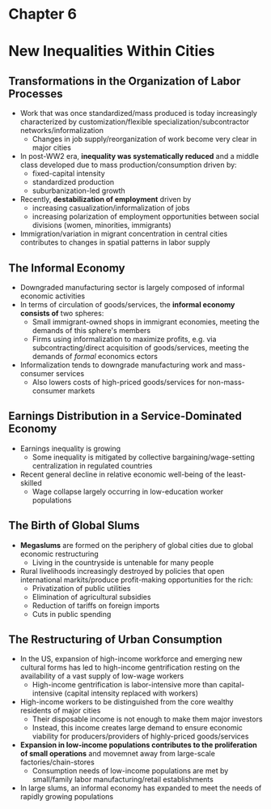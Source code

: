 Chapter 6
=========

# New Inequalities Within Cities

## Transformations in the Organization of Labor Processes
- Work that was once standardized/mass produced is today increasingly characterized by customization/flexible specialization/subcontractor networks/informalization
    - Changes in job supply/reorganization of work become very clear in major cities
- In post-WW2 era, __inequality was systematically reduced__ and a middle class developed due to mass production/consumption driven by:
    - fixed-capital intensity
    - standardized production
    - suburbanization-led growth
- Recently, __destabilization of employment__ driven by
    - increasing casualization/informalization of jobs
    - increasing polarization of employment opportunities between social divisions (women, minorities, immigrants)
- Immigration/variation in migrant concentration in central cities contributes to changes in spatial patterns in labor supply

## The Informal Economy
- Downgraded manufacturing sector is largely composed of informal economic activities
- In terms of circulation of goods/services, the  __informal economy consists of__ two spheres:
    - Small immigrant-owned shops in immigrant economies, meeting the demands of this sphere's members
    - Firms using informalization to maximize profits, e.g. via subcontracting/direct acquisition of goods/services, meeting the demands of _formal_ economics ectors
- Informalization tends to downgrade manufacturing work and mass-consumer services
    - Also lowers costs of high-priced goods/services for non-mass-consumer markets

## Earnings Distribution in a Service-Dominated Economy
- Earnings inequality is growing
    - Some inequality is mitigated by collective bargaining/wage-setting centralization in regulated countries
- Recent general decline in relative economic well-being of the least-skilled
    - Wage collapse largely occurring in low-education worker populations

## The Birth of Global Slums
- __Megaslums__ are formed on the periphery of global cities due to global economic restructuring
    - Living in the countryside is untenable for many people
- Rural livelihoods increasingly destroyed by policies that open international markits/produce profit-making opportunities for the rich:
    - Privatization of public utilities
    - Elimination of agricultural subsidies
    - Reduction of tariffs on foreign imports
    - Cuts in public spending

## The Restructuring of Urban Consumption
- In the US, expansion of high-income workforce and emerging new cultural forms has led to high-income gentrification resting on the availability of a vast supply of low-wage workers
    - High-income gentrification is labor-intensive more than capital-intensive (capital intensity replaced with workers)
- High-income workers to be distinguished from the core wealthy residents of major cities
    - Their disposable income is not enough to make them major investors
    - Instead, this income creates large demand to ensure economic viability for producers/providers of highly-priced goods/services
- __Expansion in low-income populations contributes to the proliferation of small operations__ and movemnet away from large-scale factories/chain-stores
    - Consumption needs of low-income populations are met by small/family labor manufacturing/retail establishments
- In large slums, an informal economy has expanded to meet the needs of rapidly growing populations
